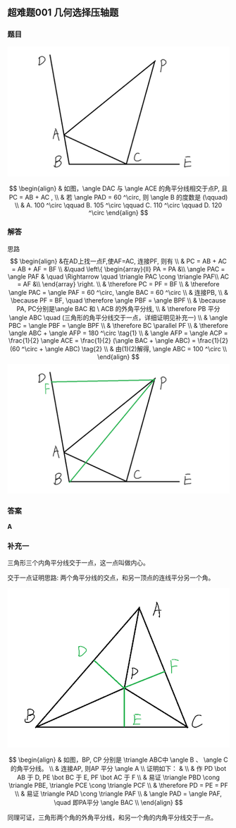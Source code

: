 ## 超难题001 几何选择压轴题
### 题目

![](../imgs/12/q1_1.png)

$$
\begin{align}
& 如图，\angle DAC 与 \angle ACE 的角平分线相交于点P, 且 PC = AB + AC , \\
& 若 \angle PAD = 60 ^\circ, 则 \angle B 的度数是 (\qquad) \\
& A. 100 ^\circ \qquad B. 105 ^\circ \qquad C. 110 ^\circ \qquad D. 120 ^\circ
\end{align}
$$
### 解答

思路
$$
\begin{align}
&在AD上找一点F,使AF=AC, 连接PF, 则有 \\
& PC = AB + AC = AB + AF = BF \\
&\quad \left\{
\begin{array}{ll}
    PA = PA &\\
    \angle PAC = \angle PAF & \quad \Rightarrow \quad \triangle PAC \cong \triangle PAF\\
    AC = AF &\\
\end{array}
\right. \\
& \therefore PC = PF = BF \\
& \therefore \angle PAC = \angle PAF = 60 ^\circ,  \angle BAC = 60 ^\circ \\
& 连接PB, \\
& \because PF = BF, \quad \therefore \angle PBF = \angle BPF \\
& \because PA, PC分别是\angle BAC 和 \ ACB 的外角平分线, \\
& \therefore PB 平分 \angle ABC \quad (三角形的角平分线交于一点，详细证明见补充一) \\
& \angle PBC = \angle PBF = \angle BPF \\
& \therefore BC \parallel PF \\
& \therefore \angle ABC + \angle AFP = 180 ^\circ  \tag{1} \\
& \angle AFP = \angle ACP = \frac{1}{2} \angle ACE = \frac{1}{2} (\angle BAC + \angle ABC) = \frac{1}{2} (60 ^\circ + \angle ABC)  \tag{2} \\
& 由(1)(2)解得,  \angle ABC = 100 ^\circ \\
\end{align}
$$
![](../imgs/12/q1_2.png)

### 答案
**A**
### 补充一
三角形三个内角平分线交于一点，这一点叫做内心。

交于一点证明思路:
两个角平分线的交点，和另一顶点的连线平分另一个角。

![](../imgs/12/q1_3.png)

$$
\begin{align}
& 如图，BP, CP 分别是 \triangle ABC中 \angle B 、 \angle C 的角平分线。 \\
& 连接AP, 则AP 平分 \angle A \\
证明如下： & \\
& 作 PD 	\bot AB 于 D, PE \bot BC 于 E, PF \bot AC 于 F \\
& 易证 \triangle PBD \cong \triangle PBE,  \triangle PCE \cong \triangle PCF \\
& \therefore PD = PE = PF \\
& 易证 \triangle PAD \cong \triangle PAF \\
& \angle PAD = \angle PAF, \quad 即PA平分 \angle BAC \\
\end{align}
$$

同理可证，三角形两个角的外角平分线，和另一个角的内角平分线交于一点。

